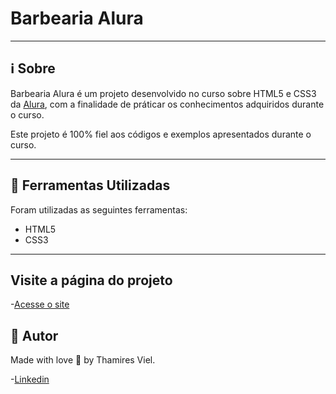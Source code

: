 # Barbearia Alura

---
## :information_source: Sobre
Barbearia Alura é um projeto desenvolvido no curso sobre HTML5 e CSS3 da [Alura](https://www.alura.com.br/), com a finalidade de práticar os conhecimentos adquiridos durante o curso.

Este projeto é 100% fiel aos códigos e exemplos apresentados durante o curso.

---
## :open_file_folder: Ferramentas Utilizadas
Foram utilizadas as seguintes ferramentas:
- HTML5
- CSS3
---

## Visite a página do projeto
-[Acesse o site](https://thamiresviel.github.io/html_css_alura/)

## :bookmark: Autor
Made with love :purple_heart: by Thamires Viel.

-[Linkedin](https://www.linkedin.com/in/thamiresviel)



